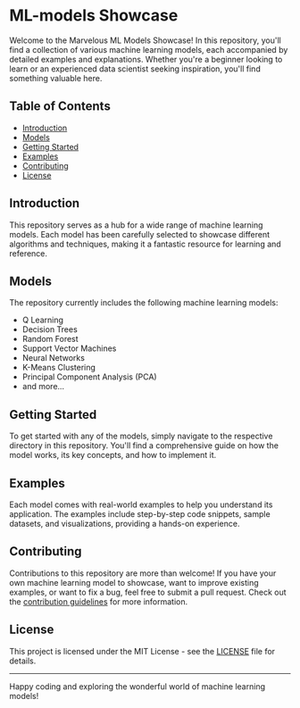 # ML-models Showcase

Welcome to the Marvelous ML Models Showcase! In this repository, you'll find a collection of various machine learning models, each accompanied by detailed examples and explanations. Whether you're a beginner looking to learn or an experienced data scientist seeking inspiration, you'll find something valuable here.

## Table of Contents

- [Introduction](#introduction)
- [Models](#models)
- [Getting Started](#getting-started)
- [Examples](#examples)
- [Contributing](#contributing)
- [License](#license)

## Introduction

This repository serves as a hub for a wide range of machine learning models. Each model has been carefully selected to showcase different algorithms and techniques, making it a fantastic resource for learning and reference.

## Models

The repository currently includes the following machine learning models:

- Q Learning
- Decision Trees
- Random Forest
- Support Vector Machines
- Neural Networks
- K-Means Clustering
- Principal Component Analysis (PCA)
- and more...

## Getting Started

To get started with any of the models, simply navigate to the respective directory in this repository. You'll find a comprehensive guide on how the model works, its key concepts, and how to implement it.

## Examples

Each model comes with real-world examples to help you understand its application. The examples include step-by-step code snippets, sample datasets, and visualizations, providing a hands-on experience.

## Contributing

Contributions to this repository are more than welcome! If you have your own machine learning model to showcase, want to improve existing examples, or want to fix a bug, feel free to submit a pull request. Check out the [contribution guidelines](CONTRIBUTING.md) for more information.

## License

This project is licensed under the MIT License - see the [LICENSE](LICENSE) file for details.

---

Happy coding and exploring the wonderful world of machine learning models!
